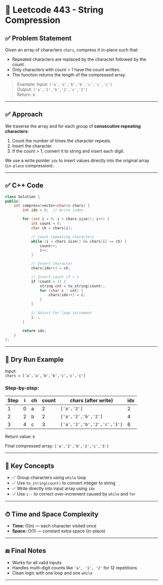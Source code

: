 
# 🧩 Leetcode 443 - String Compression

## ✅ Problem Statement

Given an array of characters `chars`, compress it in-place such that:
- Repeated characters are replaced by the character followed by the count.
- Only characters with count > 1 have the count written.
- The function returns the length of the compressed array.

> Example:
> Input: `['a','a','b','b','c','c','c']`  
> Output: `['a','2','b','2','c','3']`  
> Return: `6`

---

## ✅ Approach

We traverse the array and for each group of **consecutive repeating characters**:
1. Count the number of times the character repeats.
2. Insert the character.
3. If the count > 1, convert it to string and insert each digit.

We use a write pointer `idx` to insert values directly into the original array (`in-place` compression).

---

## ✅ C++ Code

```cpp
class Solution {
public:
    int compress(vector<char>& chars) {
        int idx = 0;  // Write index

        for (int i = 0; i < chars.size(); i++) {
            int count = 0;
            char ch = chars[i];

            // Count repeating characters
            while (i < chars.size() && chars[i] == ch) {
                count++;
                i++;
            }

            // Insert character
            chars[idx++] = ch;

            // Insert count if > 1
            if (count > 1) {
                string cnt = to_string(count);
                for (char c : cnt) {
                    chars[idx++] = c;
                }
            }

            // Adjust for loop increment
            i--;
        }

        return idx;
    }
};
```

---

## 🧠 Dry Run Example

Input:  
`chars = ['a','a','b','b','c','c','c']`

### Step-by-step:

| Step | i | ch | count | chars (after write)     | idx |
|------|---|----|-------|--------------------------|-----|
| 1    | 0 | a  | 2     | `['a','2']`               | 2   |
| 2    | 2 | b  | 2     | `['a','2','b','2']`       | 4   |
| 3    | 4 | c  | 3     | `['a','2','b','2','c','3']`| 6   |

Return value: `6`

Final compressed array: `['a','2','b','2','c','3']`

---

## 🧠 Key Concepts

- ✅ Group characters using `while` loop
- ✅ Use `to_string(count)` to convert integer to string
- ✅ Write directly into input array using `idx`
- ✅ Use `i--` to correct over-increment caused by `while` and `for`

---

## ⏱ Time and Space Complexity

- **Time:** O(n) — each character visited once
- **Space:** O(1) — constant extra space (in-place)

---

## 🔚 Final Notes

- Works for all valid inputs
- Handles multi-digit counts like `'a', '1', '2'` for 12 repetitions
- Clean logic with one loop and one `while`

---
